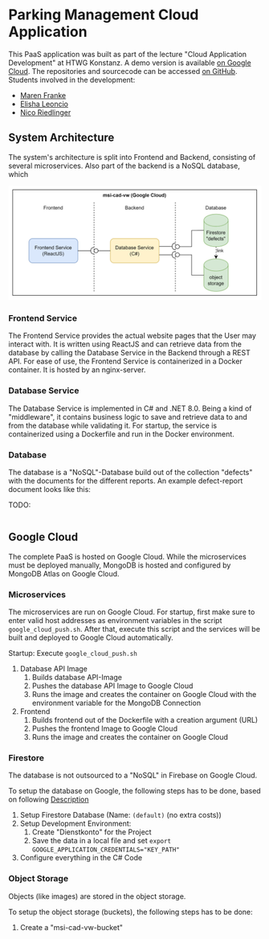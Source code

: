 # Parking Management Cloud Application

This PaaS application was built as part of the lecture "Cloud Application Development" at HTWG Konstanz.
A demo version is available [on Google Cloud](https://msi-cad-vw-frontend-103924362067.europe-west1.run.app).
The repositories and sourcecode can be accessed [on GitHub](https://github.com/msi-cad-vw).  
Students involved in the development:

* [Maren Franke](mailto:ma452fra@htwg-konstanz.de)
* [Elisha Leoncio](mailto:el871leo@htwg-konstanz.de)
* [Nico Riedlinger](mailto:ni911rie@htwg-konstanz.de)


## System Architecture

The system's architecture is split into Frontend and Backend, consisting of several microservices.
Also part of the backend is a NoSQL database, which

![Architecture](architecture_cloud.png)

### Frontend Service

The Frontend Service provides the actual website pages that the User may interact with.
It is written using ReactJS and can retrieve data from the database by calling the Database Service in the Backend through a REST API.
For ease of use, the Frontend Service is containerized in a Docker container.
It is hosted by an nginx-server.

### Database Service

The Database Service is implemented in C# and .NET 8.0.
Being a kind of "middleware", it contains business logic to save and retrieve data to and from the database while validating it.
For startup, the service is containerized using a Dockerfile and run in the Docker environment.

### Database

The database is a "NoSQL"-Database build out of the collection "defects" with the documents for the different reports.
An example defect-report document looks like this:

TODO:
```json


```

## Google Cloud

The complete PaaS is hosted on Google Cloud.
While the microservices must be deployed manually, MongoDB is hosted and configured by MongoDB Atlas on Google Cloud.

### Microservices

The microservices are run on Google Cloud.
For startup, first make sure to enter valid host addresses as environment variables in the script `google_cloud_push.sh`.
After that, execute this script and the services will be built and deployed to Google Cloud automatically.

Startup: Execute `google_cloud_push.sh`
1. Database API Image
   1. Builds database API-Image
   2. Pushes the database API Image to Google Cloud
   3. Runs the image and creates the container on Google Cloud with the environment variable for the MongoDB Connection
2. Frontend
   1. Builds frontend out of the Dockerfile with a creation argument (URL)
   2. Pushes the frontend Image to Google Cloud
   3. Runs the image and creates the container on Google Cloud

### Firestore

The database is not outsourced to a "NoSQL" in Firebase on Google Cloud.

To setup the database on Google, the following steps has to be done, based on following [Description](https://firebase.google.com/docs/firestore/quickstart?hl=de)
1. Setup Firestore Database (Name: `(default)` (no extra costs))
2. Setup Development Environment:
   1. Create "Dienstkonto" for the Project
   2. Save the data in a local file and set `export GOOGLE_APPLICATION_CREDENTIALS="KEY_PATH"`
3. Configure everything in the C# Code

### Object Storage

Objects (like images) are stored in the object storage.

To setup the object storage (buckets), the following steps has to be done:
1. Create a "msi-cad-vw-bucket"
